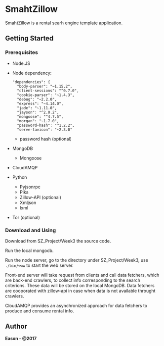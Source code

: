 # SmahtZillow

SmahtZillow is a rental searh engine template application.

## Getting Started

### Prerequisites
- Node.JS
- Node dependency:
  ```
  "dependencies": {
    "body-parser": "~1.15.2",
    "client-sessions": "^0.7.0",
    "cookie-parser": "~1.4.3",
    "debug": "~2.2.0",
    "express": "~4.14.0",
    "jade": "~1.11.0",
    "jayson": "^2.0.2",
    "mongoose": "^4.7.5",
    "morgan": "~1.7.0",
    "password-hash": "^1.2.2",
    "serve-favicon": "~2.3.0"
  ```
  - password hash (optional)
  
- MongoDB
  - Mongoose
  
- CloudAMQP

- Python
  - Pyjsonrpc
  - Pika
  - Zillow-API (optional)
  - Xmljson
  - lxml
  
- Tor (optional)

### Download and Using

Download from SZ_Project/Week3 the source code.

Run the local mongodb.

Run the node server, go to the directory under SZ_Project/Week3, use ```./bin/www``` to start the web server.

Front-end server will take request from clients and call data fetchers, which are back-end crawlers, to collect info corresponding to the search criterions. These data will be stored on the local MongoDB. Data fetchers are cooporated with zillow-api in case when data is not available throught crawlers.

CloudAMQP provides an asynchronized approach for data fetchers to produce and consume rental info.

## Author

**Eason - @2017**
